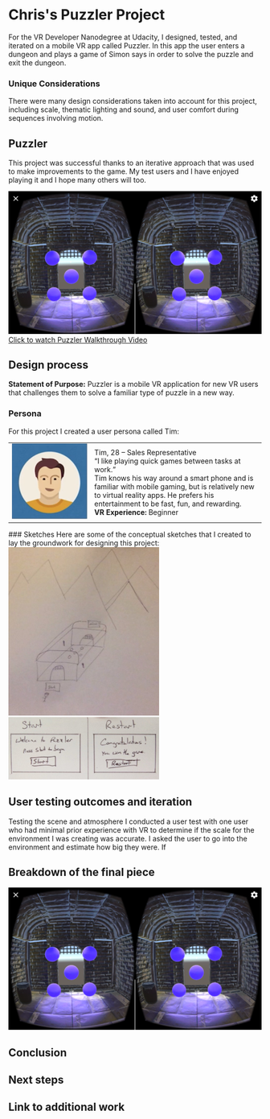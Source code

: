 # Chris's Puzzler Project
For the VR Developer Nanodegree at Udacity, I designed, tested, and iterated on a mobile VR app called Puzzler. In this app the user enters a dungeon and plays a game of Simon says in order to solve the puzzle and exit the dungeon.

### Unique Considerations
There were many design considerations taken into account for this project, including scale, thematic lighting and sound, and user comfort during sequences involving motion.

## Puzzler
This project was successful thanks to an iterative approach that was used to make improvements to the game. My test users and I have enjoyed playing it and I hope many others will too.

[<img src="https://github.com/caasted/puzzler/blob/master/images/Screenshot1.png" alt="Puzzler Walkthrough Video" width="560"><br>Click to watch Puzzler Walkthrough Video](https://youtu.be/RhPmb2DC6qI "Puzzler Walkthrough Video")

## Design process
**Statement of Purpose:** Puzzler is a mobile VR application for new VR users that challenges them to solve a familiar type of puzzle in a new way.

### Persona
For this project I created a user persona called Tim:
<table><tr><td width=150>
<img src="https://github.com/caasted/puzzler/blob/master/images/persona.png" alt="Perona Sketch" width="150" height="150">
</td><td>
Tim, 28 – Sales Representative
<br>“I like playing quick games between tasks at work.”
<br>Tim knows his way around a smart phone and is familiar with mobile gaming, but is relatively new to virtual reality apps. He prefers his entertainment to be fast, fun, and rewarding.
<br><strong>VR Experience:</strong> Beginner
</td></tr></table>
### Sketches
Here are some of the conceptual sketches that I created to lay the groundwork for designing this project:

<img src="https://github.com/caasted/puzzler/blob/master/images/sketch1.jpg" alt="Overall Design Sketch" width="300">

<img src="https://github.com/caasted/puzzler/blob/master/images/sketch2.jpg" alt="Panel Design Sketch" width="300">

## User testing outcomes and iteration

Testing the scene and atmosphere
I conducted a user test with one user who had minimal prior experience with VR to determine if the scale for the environment I was creating was accurate. I asked the user to go into the environment and estimate how big they were. If 

## Breakdown of the final piece

<img src="https://github.com/caasted/puzzler/blob/master/images/Screenshot1.png" alt="Puzzler App Screenshot" width="560">

## Conclusion


## Next steps


## Link to additional work
